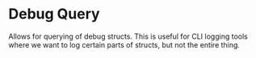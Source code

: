 # Debug Query

Allows for querying of debug structs. This is useful for CLI logging tools where we want to log certain
parts of structs, but not the entire thing.
